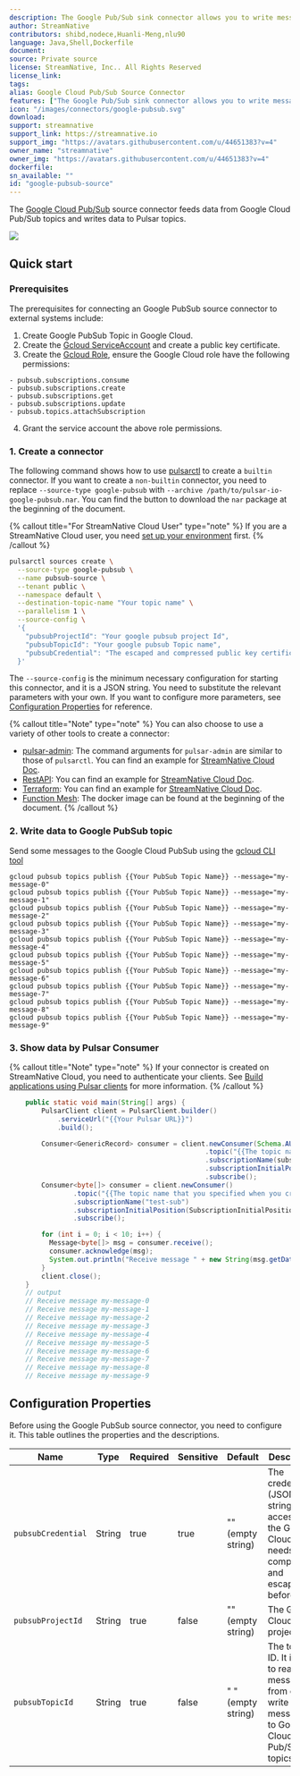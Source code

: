 ```yaml
---
description: The Google Pub/Sub sink connector allows you to write messages from Google Pub/Sub to Apache Pulsar.
author: StreamNative
contributors: shibd,nodece,Huanli-Meng,nlu90
language: Java,Shell,Dockerfile
document:
source: Private source
license: StreamNative, Inc.. All Rights Reserved
license_link: 
tags: 
alias: Google Cloud Pub/Sub Source Connector
features: ["The Google Pub/Sub sink connector allows you to write messages from Google Pub/Sub to Apache Pulsar."]
icon: "/images/connectors/google-pubsub.svg"
download: 
support: streamnative
support_link: https://streamnative.io
support_img: "https://avatars.githubusercontent.com/u/44651383?v=4"
owner_name: "streamnative"
owner_img: "https://avatars.githubusercontent.com/u/44651383?v=4"
dockerfile: 
sn_available: ""
id: "google-pubsub-source"
---
```



The [Google Cloud Pub/Sub](https://cloud.google.com/pubsub) source connector feeds data from Google Cloud Pub/Sub topics and writes data to Pulsar topics.

![](https://raw.githubusercontent.com/streamnative/pulsar-io-google-pubsub/v4.0.0.9/docs/google-pubsub-source.png)

## Quick start

### Prerequisites

The prerequisites for connecting an Google PubSub source connector to external systems include:

1. Create Google PubSub Topic in Google Cloud.
2. Create the [Gcloud ServiceAccount](https://cloud.google.com/iam/docs/service-accounts-create) and create a public key certificate.
3. Create the [Gcloud Role](https://cloud.google.com/iam/docs/creating-custom-roles), ensure the Google Cloud role have the following permissions:
```text
- pubsub.subscriptions.consume
- pubsub.subscriptions.create
- pubsub.subscriptions.get
- pubsub.subscriptions.update
- pubsub.topics.attachSubscription
```
4. Grant the service account the above role permissions.

### 1. Create a connector

The following command shows how to use [pulsarctl](https://github.com/streamnative/pulsarctl) to create a `builtin` connector. If you want to create a `non-builtin` connector,
you need to replace `--source-type google-pubsub` with `--archive /path/to/pulsar-io-google-pubsub.nar`. You can find the button to download the `nar` package at the beginning of the document.

{% callout title="For StreamNative Cloud User" type="note" %}
If you are a StreamNative Cloud user, you need [set up your environment](https://docs.streamnative.io/docs/connector-setup) first.
{% /callout %}

```bash
pulsarctl sources create \
  --source-type google-pubsub \
  --name pubsub-source \
  --tenant public \
  --namespace default \
  --destination-topic-name "Your topic name" \
  --parallelism 1 \
  --source-config \
  '{
    "pubsubProjectId": "Your google pubsub project Id", 
    "pubsubTopicId": "Your google pubsub Topic name",
    "pubsubCredential": "The escaped and compressed public key certificate you created above"
  }'
```

The `--source-config` is the minimum necessary configuration for starting this connector, and it is a JSON string. You need to substitute the relevant parameters with your own.
If you want to configure more parameters, see [Configuration Properties](#configuration-properties) for reference.

{% callout title="Note" type="note" %}
You can also choose to use a variety of other tools to create a connector:
- [pulsar-admin](https://pulsar.apache.org/docs/3.1.x/io-use/): The command arguments for `pulsar-admin` are similar to those of `pulsarctl`. You can find an example for [StreamNative Cloud Doc](https://docs.streamnative.io/docs/connector-create#create-a-built-in-connector ).
- [RestAPI](https://pulsar.apache.org/source-rest-api/?version=3.1.1): You can find an example for [StreamNative Cloud Doc](https://docs.streamnative.io/docs/connector-create#create-a-built-in-connector).
- [Terraform](https://github.com/hashicorp/terraform): You can find an example for [StreamNative Cloud Doc](https://docs.streamnative.io/docs/connector-create#create-a-built-in-connector).
- [Function Mesh](https://functionmesh.io/docs/connectors/run-connector): The docker image can be found at the beginning of the document.
{% /callout %}
 
### 2. Write data to Google PubSub topic

Send some messages to the Google Cloud PubSub using the [gcloud CLI tool](https://cloud.google.com/sdk/docs/install)

```shell
gcloud pubsub topics publish {{Your PubSub Topic Name}} --message="my-message-0"
gcloud pubsub topics publish {{Your PubSub Topic Name}} --message="my-message-1"
gcloud pubsub topics publish {{Your PubSub Topic Name}} --message="my-message-2"
gcloud pubsub topics publish {{Your PubSub Topic Name}} --message="my-message-3"
gcloud pubsub topics publish {{Your PubSub Topic Name}} --message="my-message-4"
gcloud pubsub topics publish {{Your PubSub Topic Name}} --message="my-message-5"
gcloud pubsub topics publish {{Your PubSub Topic Name}} --message="my-message-6"
gcloud pubsub topics publish {{Your PubSub Topic Name}} --message="my-message-7"
gcloud pubsub topics publish {{Your PubSub Topic Name}} --message="my-message-8"
gcloud pubsub topics publish {{Your PubSub Topic Name}} --message="my-message-9"
```

### 3. Show data by Pulsar Consumer

{% callout title="Note" type="note" %}
If your connector is created on StreamNative Cloud, you need to authenticate your clients. See [Build applications using Pulsar clients](https://docs.streamnative.io/docs/qs-connect#jumpstart-for-beginners) for more information.
{% /callout %}

```java
    public static void main(String[] args) {
        PulsarClient client = PulsarClient.builder()
            .serviceUrl("{{Your Pulsar URL}}")
            .build();

        Consumer<GenericRecord> consumer = client.newConsumer(Schema.AUTO_CONSUME())
                                                 .topic("{{The topic name that you specified when you created the connector}}")
                                                 .subscriptionName(subscription)
                                                 .subscriptionInitialPosition(SubscriptionInitialPosition.Earliest)
                                                 .subscribe();
        Consumer<byte[]> consumer = client.newConsumer()
                .topic("{{The topic name that you specified when you created the connector}}")
                .subscriptionName("test-sub")
                .subscriptionInitialPosition(SubscriptionInitialPosition.Earliest)
                .subscribe();

        for (int i = 0; i < 10; i++) {
          Message<byte[]> msg = consumer.receive();
          consumer.acknowledge(msg);
          System.out.println("Receive message " + new String(msg.getData()));
        }
        client.close();  
    }
    // output
    // Receive message my-message-0
    // Receive message my-message-1
    // Receive message my-message-2
    // Receive message my-message-3
    // Receive message my-message-4
    // Receive message my-message-5
    // Receive message my-message-6
    // Receive message my-message-7
    // Receive message my-message-8
    // Receive message my-message-9
```


## Configuration Properties

Before using the Google PubSub source connector, you need to configure it. This table outlines the properties and the descriptions.

| Name                     | Type   | Required | Sensitive | Default            | Description                                                                                                                                                        |
|--------------------------|--------|----------|-----------|--------------------|--------------------------------------------------------------------------------------------------------------------------------------------------------------------|
| `pubsubCredential`       | String | true     | true      | "" (empty string)  | The credential (JSON string) for accessing the Google Cloud. It needs to be compressed and escaping before use.                                                    |
| `pubsubProjectId`        | String | true     | false     | "" (empty string)  | The Google Cloud project ID.                                                                                                                                       |
| `pubsubTopicId`          | String | true     | false     | " " (empty string) | The topic ID. It is used to read messages from or write messages to Google Cloud Pub/Sub topics.                                                                   |


